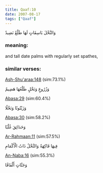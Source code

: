 ```yaml
---
title: Qaaf:10
date: 2007-08-17
tags: ["Qaaf"]
---
```

وَالنَّخْلَ بَاسِقَاتٍ لَهَا طَلْعٌ نَضِيدٌ
### meaning: 
and tall date palms with regularly set spathes,
### similar verses: 

[Ash-Shu'araa:148](/26/148) (sim:73.1%)

وَزُرُوعٍ وَنَخْلٍ طَلْعُهَا هَضِيمٌ

[Abasa:29](/80/29) (sim:60.4%)

وَزَيْتُونًا وَنَخْلًا

[Abasa:30](/80/30) (sim:58.2%)

وَحَدَائِقَ غُلْبًا

[Ar-Rahmaan:11](/55/11) (sim:57.5%)

فِيهَا فَاكِهَةٌ وَالنَّخْلُ ذَاتُ الْأَكْمَامِ

[An-Naba:16](/78/16) (sim:55.3%)

وَجَنَّاتٍ أَلْفَافًا
